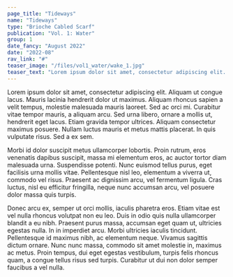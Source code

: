 ```yaml
---
page_title: "Tideways"
name: "Tideways"
type: "Brioche Cabled Scarf"
publication: "Vol. 1: Water"
group: 1
date_fancy: "August 2022"
date: "2022-08"
rav_link: "#"
teaser_image: "/files/vol1_water/wake_1.jpg"
teaser_text: "Lorem ipsum dolor sit amet, consectetur adipiscing elit. Aliquam ut congue lacus. Mauris lacinia hendrerit dolor ut maximus. Aliquam rhoncus sapien a velit tempus, molestie malesuada mauris laoreet."
---
```


Lorem ipsum dolor sit amet, consectetur adipiscing elit. Aliquam ut congue lacus. Mauris lacinia hendrerit dolor ut maximus. Aliquam rhoncus sapien a velit tempus, molestie malesuada mauris laoreet. Sed ac orci mi. Curabitur vitae tempor mauris, a aliquam arcu. Sed urna libero, ornare a mollis ut, hendrerit eget lacus. Etiam gravida tempor ultrices. Aliquam consectetur maximus posuere. Nullam luctus mauris et metus mattis placerat. In quis vulputate risus. Sed a ex sem.

Morbi id dolor suscipit metus ullamcorper lobortis. Proin rutrum, eros venenatis dapibus suscipit, massa mi elementum eros, ac auctor tortor diam malesuada urna. Suspendisse potenti. Nunc euismod tellus purus, eget facilisis urna mollis vitae. Pellentesque nisl leo, elementum a viverra ut, commodo vel risus. Praesent ac dignissim arcu, vel fermentum ligula. Cras luctus, nisl eu efficitur fringilla, neque nunc accumsan arcu, vel posuere dolor massa quis turpis.

Donec arcu ex, semper ut orci mollis, iaculis pharetra eros. Etiam vitae est vel nulla rhoncus volutpat non eu leo. Duis in odio quis nulla ullamcorper blandit a eu nibh. Praesent purus massa, accumsan eget quam ut, ultricies egestas nulla. In in imperdiet arcu. Morbi ultricies iaculis tincidunt. Pellentesque id maximus nibh, ac elementum neque. Vivamus sagittis dictum ornare. Nunc nunc massa, commodo sit amet molestie in, maximus ac metus. Proin tempus, dui eget egestas vestibulum, turpis felis rhoncus quam, a congue tellus risus sed turpis. Curabitur ut dui non dolor semper faucibus a vel nulla.